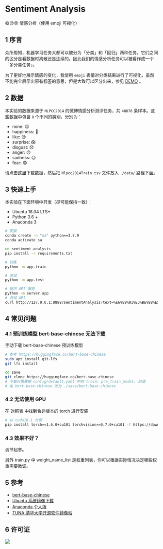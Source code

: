 # Sentiment Analysis

😄😐😠 情感分析（使用 emoji 可视化）

## 1 序言

众所周知，机器学习任务大都可以被分为「分类」和「回归」两种任务，它们之间的区分是看数据时离散还是连续的。因此我们的情感分析任务可以被看作成一个「多分类任务」。

为了更好地展示情感的变化，我使用 `emoji` 表情对分类结果进行了可视化，虽然不能完全展示出原有标签的意思，但是大致可以区分出来，参见 [DEMO](https://www.dovolopor.com/santiment-analysis) 。

## 2 数据

本实验的数据来源于 `NLPCC2014` 的微博情感分析测评任务，共 `48876` 条样本。这些数据中包含 `8` 个不同的类别，分别为：

- none: 😐
- happiness: 🥰
- like: 😍
- surprise: 😱
- disgust: 😞
- anger: 😠️
- sadness: 😥
- fear: 😨

请点击[这里](https://github.com/DinghaoXi/chinese-sentiment-datasets)下载数据，然后把 `Nlpcc2014Train.tsv` 文件放入 `./data/` 路径下面。

## 3 快速上手

本实验在下面环境中开发（尽可能保持一致）：

- Ubuntu 18.04 LTS+
- Python 3.6 +
- Anaconda 3

```bash
# 安装
conda create -n "sa" python==3.7.9
conda activate sa

cd sentiment-analysis
pip install -r requirements.txt

# 训练
python -m app.train

# 测试
python -m app.test

# 提供 API 服务
python -m server.app
# 测试 API
curl http://127.0.0.1:8888/sentimentAnalysis?text=%E6%88%91%E5%BE%88%E5%BC%80%E5%BF%83
```


## 4 常见问题

### 4.1 预训练模型 bert-base-chinese 无法下载

手动下载 bert-base-chinese 预训练模型
```bash
# 参考 https://huggingface.co/bert-base-chinese
sudo apt install git-lfs
git lfs install

cd save
git clone https://huggingface.co/bert-base-chinese
# 下载只需要把 config/default.yaml 中的 train: pre_train_model: 的值
# 由 bert-base-chinese 改为 ./save/bert-base-chinese 
```
### 4.2 无法使用 GPU

在 [对照表](https://pytorch.org/get-started/previous-versions/) 中找到合适版本的 torch 进行安装
```bash
# 以 cuda10.1 为例
pip install torch==1.6.0+cu101 torchvision==0.7.0+cu101 -f https://download.pytorch.org/whl/torch_stable.html
```

### 4.3 效果不好？

调节超参。

另外 train.py 中 weight_name_list 是权重列表，你可以根据实际情况决定哪些权重需要微调。

## 5 参考

- [bert-base-chinese](https://huggingface.co/bert-base-chinese/tree/main)
- [Ubuntu 系统镜像下载](https://cn.ubuntu.com/download)
- [Anaconda 个人版](https://www.anaconda.com/products/individual#)
- [TUNA 清华大学开源软件镜像站](https://mirrors.tuna.tsinghua.edu.cn/)

## 6 许可证

[![](https://award.dovolopor.com?lt=License&rt=MIT&rbc=green)](./LICENSE)
